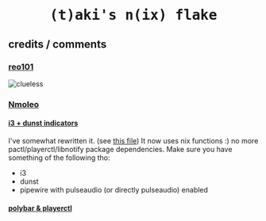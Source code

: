 <div align="center">
    <h1><samp>(t)aki's n(ix) flake</samp></h1>
</div>

<div>
    <h2>credits / comments</h2>
    <h3><a href="https://github.com/reo101">reo101</a></h3>
    <img alt="clueless" src="https://cdn.7tv.app/emote/60b14a737a157a7f3360fb32/1x.webp"></img>
    <br>
    <h3><a href="https://gitlab.com/Nmoleo">Nmoleo</a></h3>
    <h4><a href="https://gitlab.com/Nmoleo/i3-volume-brightness-indicator">i3 + dunst indicators</a></h4>
    <p>
        I've somewhat rewritten it. (see <a href="modules/home-manager/i3wm/duvolbr.nix">this file</a>)
        It now uses nix functions :) no more pactl/playerctl/libnotify package dependencies.
        Make sure you have something of the following tho:
        <ul>
            <li>i3</li>
            <li>dunst</li>
            <li>pipewire with pulseaudio (or directly pulseaudio) enabled</li>
        </ul>
    </p>
    <h4><a href="https://gitlab.com/Nmoleo/polybar_playerctl">polybar & playerctl</a></h4>
</div>
